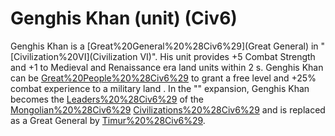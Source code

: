# Genghis Khan (unit) (Civ6)

Genghis Khan is a [Great%20General%20%28Civ6%29](Great General) in "[Civilization%20VI](Civilization VI)". His unit provides +5 Combat Strength and +1 to Medieval and Renaissance era land units within 2 s.
Genghis Khan can be [Great%20People%20%28Civ6%29](retired) to grant a free level and +25% combat experience to a military land ​.
In the "" expansion, Genghis Khan becomes the [Leaders%20%28Civ6%29](leader) of the [Mongolian%20%28Civ6%29](Mongolian) [Civilizations%20%28Civ6%29](civilization) and is replaced as a Great General by [Timur%20%28Civ6%29](Timur).